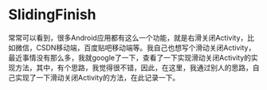 # SlidingFinish
常常可以看到，很多Android应用都有这么一个功能，就是右滑关闭Activity，比如微信，CSDN移动端，百度贴吧移动端等。我自己也想写个滑动关闭Activity，最近事情没有那么多，我就google了一下，查看了一下实现滑动关闭Activity的实现方法，其中，有个思路，我觉得很不错，因此，在这里，我通过别人的思路，自己实现了一下滑动关闭Activity的方法，在此记录一下。
